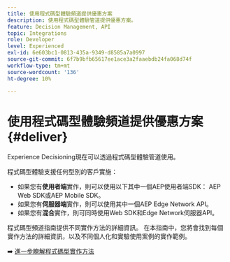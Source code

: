 ```yaml
---
title: 使用程式碼型體驗頻道提供優惠方案
description: 使用程式碼型體驗管道提供優惠方案。
feature: Decision Management, API
topic: Integrations
role: Developer
level: Experienced
exl-id: 6e603bc1-0813-435a-9349-d8585a7a0997
source-git-commit: 6f7b9bfb65617ee1ace3a2faaebdb24fa068d74f
workflow-type: tm+mt
source-wordcount: '136'
ht-degree: 10%

---
```


# 使用程式碼型體驗頻道提供優惠方案 {#deliver}

Experience Decisioning現在可以透過程式碼型體驗管道使用。

程式碼型體驗支援任何型別的客戶實施：

* 如果您有&#x200B;**使用者端**&#x200B;實作，則可以使用以下其中一個AEP使用者端SDK： AEP Web SDK或AEP Mobile SDK。
* 如果您有&#x200B;**伺服器端**&#x200B;實作，則可以使用其中一個AEP Edge Network API。
* 如果您有&#x200B;**混合**&#x200B;實作，則可同時使用Web SDK和Edge Network伺服器API。

程式碼型頻道指南提供不同實作方法的詳細資訊。 在本指南中，您將會找到每個實作方法的詳細資訊，以及不同個人化和實驗使用案例的實作範例。

➡️ [進一步瞭解程式碼型實作方法](../../code-based/code-based-implementation-samples.md)

